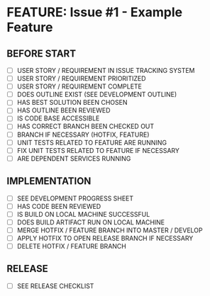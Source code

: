 # FEATURE: Issue #1 - Example Feature

## BEFORE START

- [ ] USER STORY / REQUIREMENT IN ISSUE TRACKING SYSTEM
- [ ] USER STORY / REQUIREMENT PRIORITIZED
- [ ] USER STORY / REQUIREMENT COMPLETE
- [ ] DOES OUTLINE EXIST (SEE DEVELOPMENT OUTLINE)
- [ ] HAS BEST SOLUTION BEEN CHOSEN
- [ ] HAS OUTLINE BEEN REVIEWED
- [ ] IS CODE BASE ACCESSIBLE
- [ ] HAS CORRECT BRANCH BEEN CHECKED OUT
- [ ] BRANCH IF NECESSARY (HOTFIX, FEATURE)
- [ ] UNIT TESTS RELATED TO FEATURE ARE RUNNING
- [ ] FIX UNIT TESTS RELATED TO FEATURE IF NECESSARY
- [ ] ARE DEPENDENT SERVICES RUNNING

## IMPLEMENTATION

- [ ] SEE DEVELOPMENT PROGRESS SHEET
- [ ] HAS CODE BEEN REVIEWED
- [ ] IS BUILD ON LOCAL MACHINE SUCCESSFUL
- [ ] DOES BUILD ARTIFACT RUN ON LOCAL MACHINE
- [ ] MERGE HOTFIX / FEATURE BRANCH INTO MASTER / DEVELOP
- [ ] APPLY HOTFIX TO OPEN RELEASE BRANCH IF NECESSARY
- [ ] DELETE HOTFIX / FEATURE BRANCH

## RELEASE

- [ ] SEE RELEASE CHECKLIST